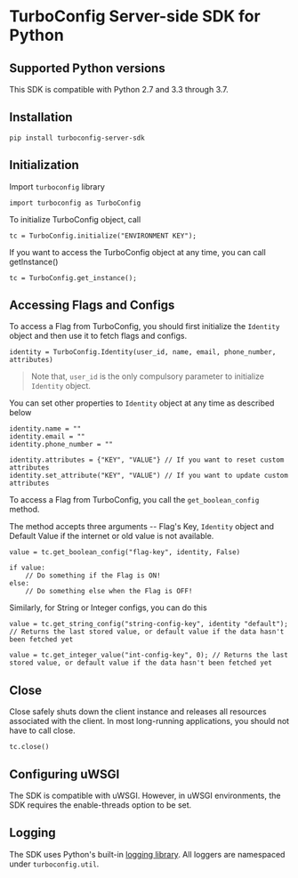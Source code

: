 # TurboConfig Server-side SDK for Python

## Supported Python versions

This SDK is compatible with Python 2.7 and 3.3 through 3.7.

## Installation

```
pip install turboconfig-server-sdk
```

## Initialization

Import `turboconfig` library

```
import turboconfig as TurboConfig
```

To initialize TurboConfig object, call

```
tc = TurboConfig.initialize("ENVIRONMENT KEY");
```

If you want to access the TurboConfig object at any time, you can call getInstance()

```
tc = TurboConfig.get_instance();
```

## Accessing Flags and Configs

To access a Flag from TurboConfig, you should first initialize the `Identity` object and then use it to fetch flags and configs.

```
identity = TurboConfig.Identity(user_id, name, email, phone_number, attributes)
```

> Note that, `user_id` is the only compulsory parameter to initialize `Identity` object.

You can set other properties to `Identity` object at any time as described below

```
identity.name = ""
identity.email = ""
identity.phone_number = ""

identity.attributes = {"KEY", "VALUE"} // If you want to reset custom attributes
identity.set_attribute("KEY", "VALUE") // If you want to update custom attributes
```

To access a Flag from TurboConfig, you call the `get_boolean_config` method.

The method accepts three arguments -- Flag's Key, `Identity` object and Default Value if the internet or old value is not available.

```
value = tc.get_boolean_config("flag-key", identity, False)

if value:
    // Do something if the Flag is ON!
else:
    // Do something else when the Flag is OFF!
```

Similarly, for String or Integer configs, you can do this

```
value = tc.get_string_config("string-config-key", identity "default"); // Returns the last stored value, or default value if the data hasn't been fetched yet

value = tc.get_integer_value("int-config-key", 0); // Returns the last stored value, or default value if the data hasn't been fetched yet
```

## Close

Close safely shuts down the client instance and releases all resources associated with the client. In most long-running applications, you should not have to call close.

```
tc.close()
```

## Configuring uWSGI

The SDK is compatible with uWSGI. However, in uWSGI environments, the SDK requires the enable-threads option to be set.

## Logging

The SDK uses Python's built-in [logging library](https://docs.python.org/2/library/logging.html). All loggers are namespaced under `turboconfig.util`.
